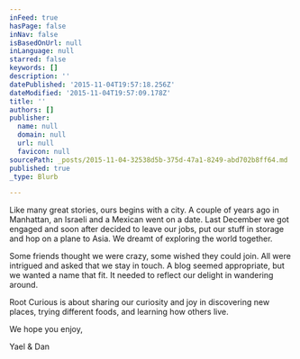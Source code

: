```yaml
---
inFeed: true
hasPage: false
inNav: false
isBasedOnUrl: null
inLanguage: null
starred: false
keywords: []
description: ''
datePublished: '2015-11-04T19:57:18.256Z'
dateModified: '2015-11-04T19:57:09.178Z'
title: ''
authors: []
publisher:
  name: null
  domain: null
  url: null
  favicon: null
sourcePath: _posts/2015-11-04-32538d5b-375d-47a1-8249-abd702b8ff64.md
published: true
_type: Blurb

---
```

Like many great stories, ours begins with a city. A couple of years ago in Manhattan, an Israeli and a Mexican went on a date. Last December we got engaged and soon after decided to leave our jobs, put our stuff in storage and hop on a plane to Asia. We dreamt of exploring the world together.

Some friends thought we were crazy, some wished they could join. All were intrigued and asked that we stay in touch. A blog seemed appropriate, but we wanted a name that fit. It needed to reflect our delight in wandering around.

Root Curious is about sharing our curiosity and joy in discovering new places, trying different foods, and learning how others live.

We hope you enjoy,

Yael & Dan